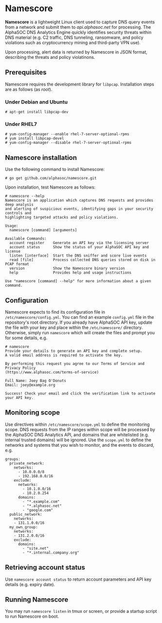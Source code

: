 # Namescore
**Namescore** is a lightweight Linux client used to capture DNS query events from a network and submit them to _api.alphasoc.net_ for processing. The AlphaSOC DNS Analytics Engine quickly identifies security threats within DNS material (e.g. C2 traffic, DNS tunneling, ransomware, and policy violations such as cryptocurrency mining and third-party VPN use).

Upon processing, alert data is returned by Namescore in JSON format, describing the threats and policy violatinons.

## Prerequisites
Namescore requires the development library for `libpcap`. Installation steps are as follows (as _root_).

### Under Debian and Ubuntu
```
# apt-get install libpcap-dev
```

### Under RHEL7
```
# yum-config-manager --enable rhel-7-server-optional-rpms
# yum install libpcap-devel
# yum-config-manager --disable rhel-7-server-optional-rpms
```

## Namescore installation
Use the following command to install Namescore:
```
# go get github.com/alphasoc/namescore.git
```

Upon installation, test Namescore as follows:
```
# namescore --help
Namescore is an application which captures DNS requests and provides deep analysis
and alerting of suspicious events, identifying gaps in your security controls and
highlighting targeted attacks and policy violations.

Usage:
  namescore [command] [arguments]

Available Commands:
  account register    Generate an API key via the licensing server
  account status      Show the status of your AlphaSOC API key and license
  listen [interface]  Start the DNS sniffer and score live events
  read [file]         Process collected DNS queries stored on disk in PCAP format
  version             Show the Namescore binary version
  help                Provides help and usage instructions

Use "namescore [command] --help" for more information about a given command.
```

## Configuration
Namescore expects to find its configuration file in `/etc/namescore/config.yml`. You can find an example `config.yml` file in the repository's root directory. If you already have AlphaSOC API key, update the file with your key and place within the `/etc/namescore/` directory. Otherwise, simply run `namescore` which will create the files and prompt you for some details, e.g.

```
# namescore
Provide your details to generate an API key and complete setup.
A valid email address is required to activate the key. 

By performing this request you agree to our Terms of Service and Privacy Policy
(https://www.alphasoc.com/terms-of-service)

Full Name: Joey Bag O'Donuts
Email: joey@example.org

Success! Check your email and click the verification link to activate your API key.
```

## Monitoring scope
Use directives within `/etc/namescore/scope.yml` to define the monitoring scope. DNS requests from the IP ranges within scope will be processed by the AlphaSOC DNS Analytics API, and domains that are whitelisted (e.g. internal trusted domains) will be ignored. Use the `scope.yml` to define the networks and systems that you wish to monitor, and the events to discard, e.g.

```
groups:
  private_network:
    networks:
      - 10.0.0.0/8
      - 192.168.0.0/16
    exclude:
      networks:
        - 10.1.0.0/16
        - 10.2.0.254
      domains:
        - "*.example.com"
        - "*.alphasoc.net"
        - "google.com"
  public_network:
    networks:
    - 131.1.0.0/16
  my_own_group:
    networks:
    - 131.2.0.0/16
    exclude:
      domains:
        - "site.net"
        - "*.internal.company.org"
```

## Retrieving account status
Use `namescore account status` to return account parameters and API key details (e.g. expiry date).

## Running Namescore
You may run `namescore listen` in tmux or screen, or provide a startup script to run Namescore on boot.
